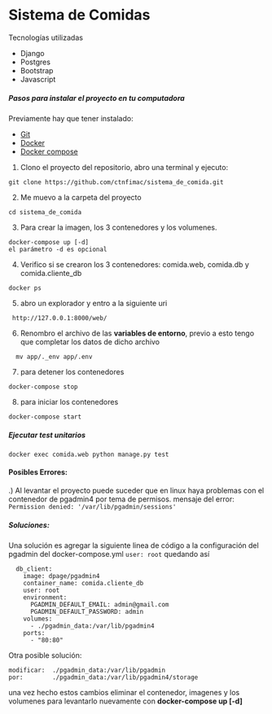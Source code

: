 # Sistema de Comidas


Tecnologías utilizadas
- Django
- Postgres
- Bootstrap
- Javascript


##### Pasos para instalar el proyecto en tu computadora
Previamente hay que tener instalado:
- [Git](https://git-scm.com/) 
- [Docker](https://www.docker.com/) 
- [Docker compose](https://docs.docker.com/compose/) 


1) Clono el proyecto del repositorio, abro una terminal y ejecuto:
```
git clone https://github.com/ctnfimac/sistema_de_comida.git
```


2) Me muevo a la carpeta del proyecto
```
cd sistema_de_comida
```

3) Para crear la imagen, los 3 contenedores y los volumenes.
```
docker-compose up [-d]
el parámetro -d es opcional
```

4) Verifico si se crearon los 3 contenedores: comida.web, comida.db y comida.cliente_db
```
docker ps
```

5) abro un explorador y entro a la siguiente uri
```
 http://127.0.0.1:8000/web/
```

6) Renombro el archivo de las **variables de entorno**, previo a esto tengo que completar los datos de dicho archivo
```
  mv app/._env app/.env
```

7) para detener los contenedores
```
docker-compose stop
```

8) para iniciar los contenedores
```
docker-compose start
```

##### Ejecutar test unitarios
```
docker exec comida.web python manage.py test
```


#### Posibles Errores:
.) Al levantar el proyecto puede suceder que en linux haya problemas con el contenedor de pgadmin4 por tema de permisos.
mensaje del error: 
``` Permission denied: '/var/lib/pgadmin/sessions' ```
##### Soluciones:

Una solución es agregar la siguiente linea de código a la configuración del pgadmin del docker-compose.yml 
``` user: root ``` 
quedando así
```
  db_client:
    image: dpage/pgadmin4
    container_name: comida.cliente_db
    user: root
    environment:
      PGADMIN_DEFAULT_EMAIL: admin@gmail.com
      PGADMIN_DEFAULT_PASSWORD: admin
    volumes:
      - ./pgadmin_data:/var/lib/pgadmin4
    ports:
      - "80:80"
 ```
Otra posible solución:
 ```
 modificar:  ./pgadmin_data:/var/lib/pgadmin
 por:        ./pgadmin_data:/var/lib/pgadmin4/storage
 ```

 una vez hecho estos cambios eliminar el contenedor, imagenes y los volumenes
 para levantarlo nuevamente con **docker-compose up [-d]**

